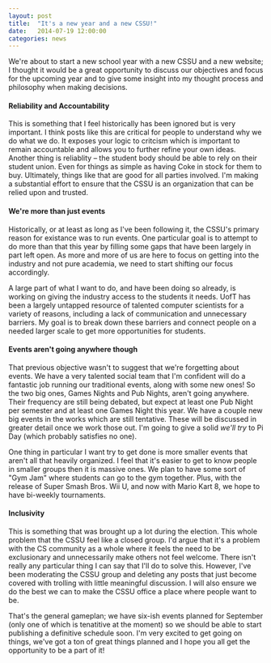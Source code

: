 ```yaml
---
layout: post
title:  "It's a new year and a new CSSU!"
date:   2014-07-19 12:00:00
categories: news
---
```


We're about to start a new school year with a new CSSU and a new website; I thought it would be a great opportunity to discuss our objectives and focus for the upcoming year and to give some insight into my thought process and philosophy when making decisions.

#### Reliability and Accountability
This is something that I feel historically has been ignored but is very important. I think posts like this are critical for people to understand why we do what we do. It exposes your logic to critcism which is important to remain accountable and allows you to further refine your own ideas. Another thing is reliablity – the student body should be able to rely on their student union. Even for things as simple as having Coke in stock for them to buy. Ultimately, things like that are good for all parties involved. I'm making a substantial effort to ensure that the CSSU is an organization that can be relied upon and trusted.

#### We're more than just events
Historically, or at least as long as I've been following it, the CSSU's primary reason for existance was to run events. One particular goal is to attempt to do more than that this year by filling some gaps that have been largely in part left open. As more and more of us are here to focus on getting into the industry and not pure academia, we need to start shifting our focus accordingly.

A large part of what I want to do, and have been doing so already, is working on giving the industry access to the students it needs. UofT has been a largely untapped resource of talented computer scientists for a variety of reasons, including a lack of communication and unnecessary barriers. My goal is to break down these barriers and connect people on a needed larger scale to get more opportunities for students.

#### Events aren't going anywhere though
That previous objective wasn't to suggest that we're forgetting about events. We have a very talented social team that I'm confident will do a fantastic job running our traditional events, along with some new ones! So the two big ones, Games Nights and Pub Nights, aren't going anywhere. Their frequency are still being debated, but expect at least one Pub Night per semester and at least one Games Night this year. We have a couple new big events in the works which are still tentative. These will be discussed in greater detail once we work those out. I'm going to give a solid *we'll try* to Pi Day (which probably satisfies no one).

One thing in particular I want try to get done is more smaller events that aren't all that heavily organized. I feel that it's easier to get to know people in smaller groups then it is massive ones. We plan to have some sort of "Gym Jam" where students can go to the gym together. Plus, with the release of Super Smash Bros. Wii U, and now with Mario Kart 8, we hope to have bi-weekly tournaments.

#### Inclusivity
This is something that was brought up a lot during the election. This whole problem that the CSSU feel like a closed group. I'd argue that it's a problem with the CS community as a whole where it feels the need to be exclusionary and unnecessarily make others not feel welcome. There isn't really any particular thing I can say that I'll do to solve this. However, I've been moderating the CSSU group and deleting any posts that just become covered with trolling with little meaningful discussion. I will also ensure we do the best we can to make the CSSU office a place where people want to be.

That's the general gameplan; we have six-ish events planned for September (only one of which is tenatitive at the moment) so we should be able to start publishing a definitive schedule soon. I'm very excited to get going on things, we've got a ton of great things planned and I hope you all get the opportunity to be a part of it!
